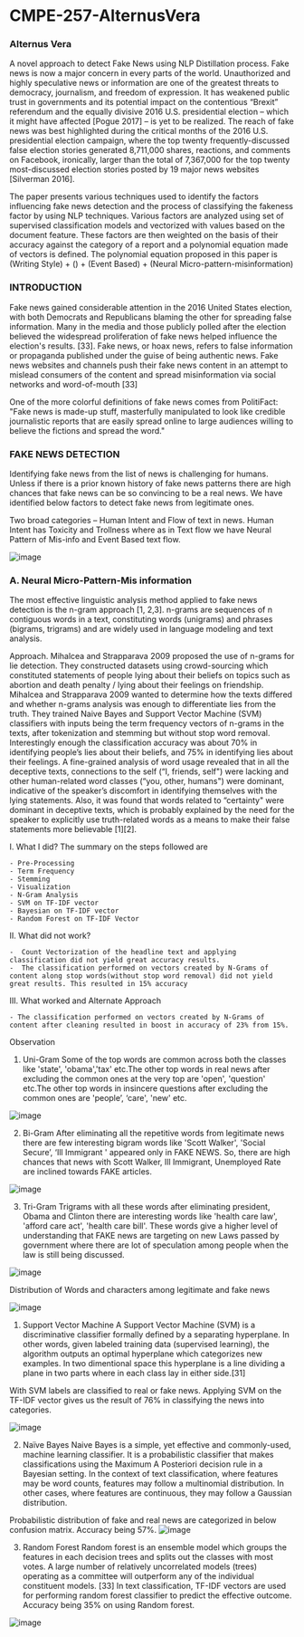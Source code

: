 # CMPE-257-AlternusVera


### Alternus Vera

   A novel approach to detect Fake News using NLP Distillation process. Fake news is now a major concern in every parts of the world. Unauthorized and highly speculative news or information are one of the greatest threats to democracy, journalism, and freedom of expression. It has weakened public trust in governments and its potential impact on the contentious “Brexit” referendum and the equally divisive 2016 U.S. presidential election – which it might have affected [Pogue 2017] – is yet to be realized. The reach of fake news was best highlighted during the critical months of the 2016 U.S. presidential election campaign, where the top twenty frequently-discussed false election stories generated 8,711,000 shares, reactions, and comments on Facebook, ironically, larger than the total of 7,367,000 for the top twenty most-discussed election stories posted by 19 major news websites [Silverman 2016]. 

   The paper presents various techniques used to identify the factors influencing fake news detection and the process of classifying the fakeness factor by using NLP techniques. Various factors are analyzed using set of supervised classification models and vectorized with values based on the document feature. These factors are then weighted on the basis of their accuracy against the category of a report and a polynomial equation made of vectors is defined. The polynomial equation proposed in this paper is (Writing Style) + () + (Event Based) + (Neural Micro-pattern-misinformation) 

### INTRODUCTION

  Fake news gained considerable attention in the 2016 United States election, with both Democrats and Republicans blaming the other for spreading false information. Many in the media and those publicly polled after the election believed the widespread proliferation of fake news helped influence the election's results. [33]. Fake news, or hoax news, refers to false information or propaganda published under the guise of being authentic news. Fake news websites and channels push their fake news content in an attempt to mislead consumers of the content and spread misinformation via social networks and word-of-mouth [33]

  One of the more colorful definitions of fake news comes from PolitiFact: "Fake news is made-up stuff, masterfully manipulated to look like credible journalistic reports that are easily spread online to large audiences willing to believe the fictions and spread the word."

### FAKE NEWS DETECTION

Identifying fake news from the list of news is challenging for humans. Unless if there is a prior known history of fake news patterns there are high chances that fake news can be so convincing to be a real news. We have identified below factors to detect fake news from legitimate ones.

Two broad categories – Human Intent and Flow of text in news.  Human Intent has Toxicity and Trollness where as in Text flow we have Neural Pattern of Mis-info and Event Based text flow.  

![image](https://user-images.githubusercontent.com/34608166/71450528-8c9cb500-2718-11ea-9fee-02c76a395e8d.png)

 
### A.	Neural Micro-Pattern-Mis information

The most effective linguistic analysis method applied to fake news detection is the n-gram approach [1, 2,3]. n-grams are sequences of n contiguous words in a text, constituting words (unigrams) and phrases (bigrams, trigrams) and are widely used in language modeling and text analysis. 

Approach. Mihalcea and Strapparava 2009 proposed the use of n-grams for lie detection. They constructed datasets using crowd-sourcing which constituted statements of people lying about their beliefs on topics such as abortion and death penalty / lying about their feelings on friendship. Mihalcea and Strapparava 2009 wanted to determine how the texts differed and whether n-grams analysis was enough to differentiate lies from the truth. They trained Naive Bayes and Support Vector Machine (SVM) classifiers with inputs being the term frequency vectors of n-grams in the texts, after tokenization and stemming but without stop word removal. Interestingly enough the classification accuracy was about 70% in identifying people’s lies about their beliefs, and 75% in identifying lies about their feelings. A fine-grained analysis of word usage revealed that in all the deceptive texts, connections to the self (“I, friends, self") were lacking and other human-related word classes (“you, other, humans") were dominant, indicative of the speaker’s discomfort in identifying themselves with the lying statements. Also, it was found that words related to “certainty" were dominant in deceptive texts, which is probably explained by the need for the speaker to explicitly use truth-related words as a means to make their false statements more believable [1][2].

I.	What I did?
The summary on the steps followed are

    - Pre-Processing
    - Term Frequency 
    - Stemming
    - Visualization
    - N-Gram Analysis
    - SVM on TF-IDF vector
    - Bayesian on TF-IDF vector 
    - Random Forest on TF-IDF Vector
II.	What did not work?

    -  Count Vectorization of the headline text and applying classification did not yield great accuracy results. 
    -  The classification performed on vectors created by N-Grams of content along stop words(without stop word removal) did not yield         great results. This resulted in 15% accuracy 
III.	 What worked and Alternate Approach

    - The classification performed on vectors created by N-Grams of content after cleaning resulted in boost in accuracy of 23% from 15%. 
   

Observation
1.	Uni-Gram
Some of the top words are common across both the classes like  'state', 'obama','tax' etc.The other top words in real news after excluding the common ones at the very top are 'open', 'question' etc.The other top words in insincere questions after excluding the common ones are 'people’, ‘care', 'new' etc.
 
   ![image](https://user-images.githubusercontent.com/34608166/71450535-9c1bfe00-2718-11ea-807f-a1a44de96cc7.png)


2.	Bi-Gram
After eliminating all the repetitive words from legitimate news there are few interesting bigram words like 'Scott Walker', 'Social Secure’, ‘Ill Immigrant ' appeared only in FAKE NEWS. So, there are high chances that news with Scott Walker, Ill Immigrant, Unemployed Rate are inclined towards FAKE articles.

   ![image](https://user-images.githubusercontent.com/34608166/71450539-ab02b080-2718-11ea-8240-f89e6ed6bc24.png)

 
3.	Tri-Gram
Trigrams with all these words after eliminating president, Obama and Clinton there are interesting words like 'health care law', 'afford care act', 'health care bill'. These words give a higher level of understanding that FAKE news are targeting on new Laws passed by government where there are lot of speculation among people when the law is still being discussed.
 
  ![image](https://user-images.githubusercontent.com/34608166/71450544-c077da80-2718-11ea-8c7d-ffa57a52a241.png)

Distribution of Words and characters among legitimate and fake news
  
  ![image](https://user-images.githubusercontent.com/34608166/71450549-ccfc3300-2718-11ea-8d64-acd1af5746bb.png)

 
1.	Support Vector Machine
A Support Vector Machine (SVM) is a discriminative classifier formally defined by a separating hyperplane. In other words, given labeled training data (supervised learning), the algorithm outputs an optimal hyperplane which categorizes new examples. In two dimentional space this hyperplane is a line dividing a plane in two parts where in each class lay in either side.[31]

With SVM labels are classified to real or fake news. Applying SVM on the TF-IDF vector gives us the result of 76% in classifying the news into categories.
  
  ![image](https://user-images.githubusercontent.com/34608166/71450552-d9808b80-2718-11ea-846e-9c50ee8ca3f9.png)

2.	Naïve Bayes
Naive Bayes is a simple, yet effective and commonly-used, machine learning classifier. It is a probabilistic classifier that makes classifications using the Maximum A Posteriori decision rule in a Bayesian setting. In the context of text classification, where features may be word counts, features may follow a multinomial distribution. In other cases, where features are continuous, they may follow a Gaussian distribution.

Probabilistic distribution of fake and real news are categorized in below confusion matrix. Accuracy being 57%.
  ![image](https://user-images.githubusercontent.com/34608166/71450554-e7cea780-2718-11ea-94d6-565adeb733c4.png)
 

3.	Random Forest 
Random forest is an ensemble model which groups the features in each decision trees and splits out the classes with most votes. A large number of relatively uncorrelated models (trees) operating as a committee will outperform any of the individual constituent models. [33]
In text classification, TF-IDF vectors are used for performing random forest classifier to predict the effective outcome. Accuracy being 35% on using Random forest. 
 
  ![image](https://user-images.githubusercontent.com/34608166/71450555-f4eb9680-2718-11ea-95ab-f7f93cc55099.png)

